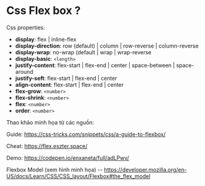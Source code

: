 # Css Flex box ?


Css properties:

- **display**: flex | inline-flex
- **display-direction**: row (default) | column | row-reverse | column-reverse
- **display-wrap**: no-wrap (default | wrap | wrap-reverse
- **display-basic**: `<length>`
- **justify-content**: flex-start | flex-end | center | space-between | space-around
- **justify-seft**: flex-start | flex-end | center
- **align-content**: flex-start | flex-end | center
- **flex-grow**: `<number>`
- **flex-shrink**: `<number>`
- **flex**: `<number>`
- **order**: `<number>`

Thao khảo minh họa từ các nguồn: 

Guide: <https://css-tricks.com/snippets/css/a-guide-to-flexbox/>

Cheat: <https://flex.eszter.space/>

Demo: <https://codepen.io/enxaneta/full/adLPwv/>

Flexbox Model (xem hình minh họa) -- <https://developer.mozilla.org/en-US/docs/Learn/CSS/CSS_layout/Flexbox#the_flex_model>
